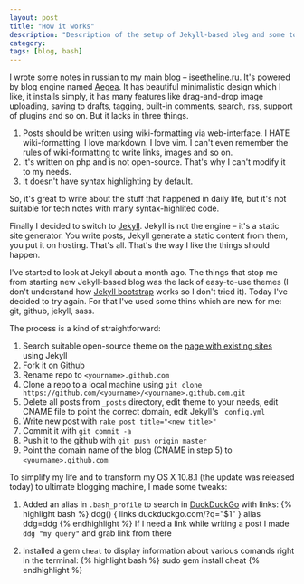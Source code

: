 ```yaml
---
layout: post
title: "How it works"
description: "Description of the setup of Jekyll-based blog and some toughts about working in terminal"
category: 
tags: [blog, bash]
---
```

I wrote some notes in russian to my main blog – [iseetheline.ru](iseetheline.ru). It's powered by blog engine named [Aegea](http://blogengine.ru). It has beautiful minimalistic design which I like, it installs simply, it has many features like drag-and-drop image uploading, saving to drafts, tagging, built-in comments, search, rss, support of plugins and so on. But it lacks in three things. 

1. Posts should be written using wiki-formatting via web-interface. I HATE wiki-formatting. I love markdown. I love vim. I can't even remember the rules of wiki-formatting to write links, images and so on.
2. It's written on php and is not open-source. That's why I can't modify it to my needs.
3. It doesn't have syntax highlighting by default.

So, it's great to write about the stuff that happened in daily life, but it's not suitable for tech notes with many syntax-highlited code.

Finally I decided to switch to [Jekyll](http://jekyllrb.com). Jekyll is not the engine – it's a static site generator. You write posts, Jekyll generate a static content from them, you put it on hosting. That's all. That's the way I like the things should happen. 

I've started to look at Jekyll about a month ago. The things that stop me from starting new Jekyll-based blog was the lack of easy-to-use themes (I don't understand how [Jekyll bootstrap](http://jekyllbootstrap.com) works so I don't tried it). Today I've decided to try again. For that I've used some thins which are new for me: git, github, jekyll, sass.

The process is a kind of straightforward:

1. Search suitable open-source theme on the [page with existing sites](http://wiki.github.com/mojombo/jekyll/sites) using Jekyll
2. Fork it on [Github](http://github.com)
3. Rename repo to `<yourname>.github.com`
4. Clone a repo to a local machine using `git clone https://github.com/<yourname>/<yourname>.github.com.git`
5. Delete all posts from `_posts` directory, edit theme to your needs, edit CNAME file to point the correct domain, edit Jekyll's `_config.yml`
6. Write new post with `rake post title="<new title>"`
7. Commit it with `git commit -a`
8. Push it to the github with `git push origin master`
9. Point the domain name of the blog (CNAME in step 5) to `<yourname>.github.com`

To simplify my life and to transform my OS X 10.8.1 (the update was released today) to ultimate blogging machine, I made some tweaks:

1. Added an alias in `.bash_profile` to search in [DuckDuckGo](http://duckduckgo.com) with links:
        {% highlight bash %}
        ddg()
        {
         links duckduckgo.com/?q="$1"
        }
        alias ddg=ddg
        {% endhighlight %}
    If I need a link while writing a post I made `ddg "my query"` and grab link from there

2. Installed a gem `cheat` to display information about various comands right in the terminal:
        {% highlight bash %}
        sudo gem install cheat
        {% endhighlight %}
   

